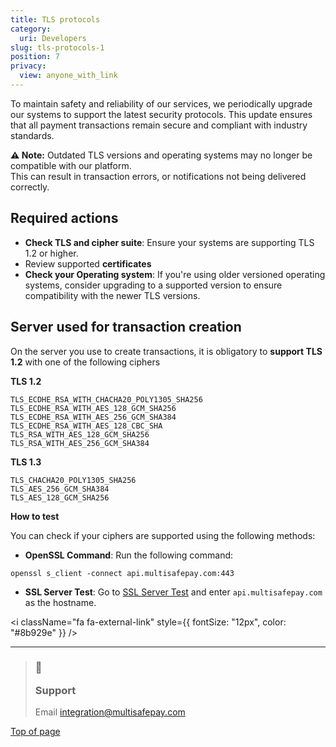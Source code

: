 ```yaml
---
title: TLS protocols
category:
  uri: Developers
slug: tls-protocols-1
position: 7
privacy:
  view: anyone_with_link
---
```

To maintain safety and reliability of our services, we periodically upgrade our systems to support the latest security protocols. This update ensures that all payment transactions remain secure and compliant with industry standards.

**⚠️ Note:** Outdated TLS versions and operating systems may no longer be compatible with our platform.\
This can result in transaction errors, or notifications not being delivered correctly.

## Required actions

* **Check TLS and cipher suite**: Ensure your systems are supporting TLS 1.2 or higher.
* Review supported **certificates**
* **Check your Operating system**: If you're using older versioned operating systems, consider upgrading to a supported version to ensure compatibility with the newer TLS versions.

## Server used for transaction creation

On the server you use to create transactions, it is obligatory to **support TLS 1.2** with one of the following ciphers

**TLS 1.2**

```text
TLS_ECDHE_RSA_WITH_CHACHA20_POLY1305_SHA256  
TLS_ECDHE_RSA_WITH_AES_128_GCM_SHA256  
TLS_ECDHE_RSA_WITH_AES_256_GCM_SHA384  
TLS_ECDHE_RSA_WITH_AES_128_CBC_SHA  
TLS_RSA_WITH_AES_128_GCM_SHA256  
TLS_RSA_WITH_AES_256_GCM_SHA384
```

**TLS 1.3**

```text
TLS_CHACHA20_POLY1305_SHA256
TLS_AES_256_GCM_SHA384
TLS_AES_128_GCM_SHA256
```

**How to test**

You can check if your ciphers are supported using the following methods:

* **OpenSSL Command**: Run the following command:

```text
openssl s_client -connect api.multisafepay.com:443
```

* **SSL Server Test**: Go to [SSL Server Test](https://www.ssllabs.com/ssltest/analyze.html?d=api.multisafepay.com\&hideResults=on) and enter `api.multisafepay.com` as the hostname.

<i className="fa fa-external-link" style={{ fontSize: "12px", color: "#8b929e" }} />

***

<blockquote class="callout callout_info">
    <h3 class="callout-heading false">
        <span class="callout-icon">💬</span>
        <p>Support</p>
    </h3>
    <p>Email <a href="mailto:integration@multisafepay.com">integration@multisafepay.com</a></p>
</blockquote>

[Top of page](#)
